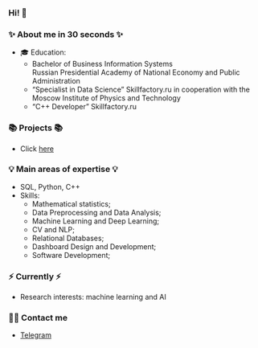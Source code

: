 ### Hi! 👋

### ✨ About me in 30 seconds ✨ 
* 🎓 Education:
  - Bachelor of Business Information Systems	
    Russian Presidential Academy of National Economy and Public Administration
  - “Specialist in Data Science”
    Skillfactory.ru in cooperation 
    with the Moscow Institute of Physics and Technology
  - “C++ Developer” 
    Skillfactory.ru

### 📚 Projects 📚

* Click [here](https://github.com/DaryaDrondina?tab=repositories) 

### 💡 Main areas of expertise 💡
- SQL, Python, C++ 
- Skills: 
    * Mathematical statistics;
    * Data Preprocessing and Data Analysis;
    * Machine Learning and Deep Learning;
    * CV and NLP;
    * Relational Databases;
    * Dashboard Design and Development;
    * Software Development;
 
### ⚡️ Currently ⚡️
  *  Research interests: machine learning and AI

### 🙌🏻 Contact me
- [Telegram](@Daria_Dronddina)
